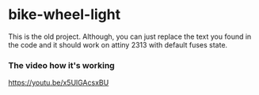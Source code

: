 # bike-wheel-light

This is the old project. Although, you can just replace the text you found in the code and it should work on attiny 2313 with default fuses state.

### The video how it's working
https://youtu.be/x5UlGAcsxBU
